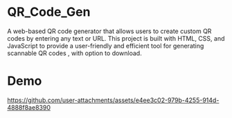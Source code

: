 # QR_Code_Gen
A web-based QR code generator that allows users to create custom QR codes by entering any text or URL. This project is built with HTML, CSS, and JavaScript to provide a user-friendly and efficient tool for generating scannable QR codes , with option to download.

# Demo

https://github.com/user-attachments/assets/e4ee3c02-979b-4255-914d-4888f8ae8390

